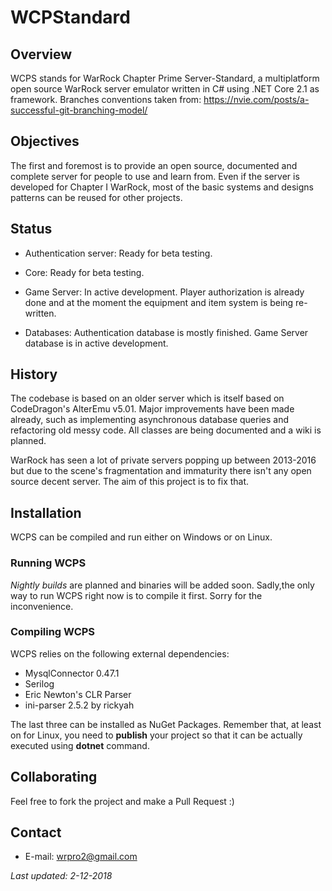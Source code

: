 # WCPStandard

## Overview
WCPS stands for WarRock Chapter Prime Server-Standard, a multiplatform open source WarRock server emulator written in C# using .NET Core 2.1 as framework. Branches conventions taken from: https://nvie.com/posts/a-successful-git-branching-model/

## Objectives

The first and foremost is to provide an open source, documented and complete server for people to use and learn from. Even if the server is developed for Chapter I WarRock, most of the basic systems and designs patterns can be reused for other projects.

## Status

* Authentication server: Ready for beta testing.
* Core: Ready for beta testing.
* Game Server: In active development. Player authorization is already done and at the moment the equipment and item system is being re-written.

* Databases: Authentication database is mostly finished. Game Server database is in active development.


## History

The codebase is based on an older server which is itself based on CodeDragon's AlterEmu v5.01. Major improvements have been made already, such as implementing asynchronous database queries and refactoring old messy code. All classes are being documented and a wiki is planned.

WarRock has seen a lot of private servers popping up between 2013-2016 but due to the scene's fragmentation and immaturity there isn't any open source decent server. The aim of this project is to fix that.

## Installation

WCPS can be compiled and run either on Windows or on Linux.

### Running WCPS

*Nightly builds* are planned and binaries will be added soon. Sadly,the only way to run WCPS right now is to compile it first. Sorry for the inconvenience.

### Compiling WCPS

WCPS relies on the following external dependencies:

* MysqlConnector 0.47.1
* Serilog
* Eric Newton's CLR Parser
* ini-parser 2.5.2 by rickyah  

The last three can be installed as NuGet Packages. Remember that, at least on for Linux, you need to **publish** your project so that it can be actually executed using **dotnet** command.

## Collaborating

Feel free to fork the project and make a Pull Request :)

## Contact

* E-mail: wrpro2@gmail.com

*Last updated: 2-12-2018*

